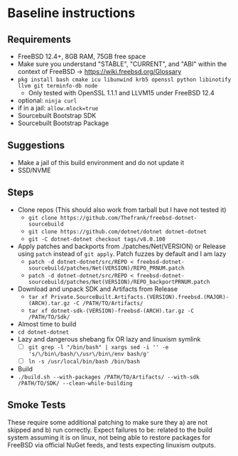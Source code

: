 # Baseline instructions

## Requirements
- FreeBSD 12.4+, 8GB RAM, 75GB free space
- Make sure you understand "STABLE", "CURRENT", and "ABI" within the context of FreeBSD -> https://wiki.freebsd.org/Glossary
- `pkg install bash cmake icu libunwind krb5 openssl python libinotify llvm git terminfo-db node`
  - Only tested with OpenSSL 1.1.1 and LLVM15 under FreeBSD 12.4
- optional: `ninja curl`
- if in a jail: `allow.mlock=true`
- Sourcebuilt Bootstrap SDK
- Sourcebuilt Bootstrap Package

## Suggestions
- Make a jail of this build environment and do not update it
- SSD/NVME

## Steps
- Clone repos (This should also work from tarball but I have not tested it)
  - `git clone https://github.com/Thefrank/freebsd-dotnet-sourcebuild`
  - `git clone https://github.com/dotnet/dotnet dotnet-dotnet`
  - `git -C dotnet-dotnet checkout tags/v8.0.100`
- Apply patches and backports from ./patches/Net(VERSION) or Release using `patch` instead of `git apply`. Patch fuzzes by default and I am lazy
  - `patch -d dotnet-dotnet/src/REPO < freebsd-dotnet-sourcebuild/patches/Net(VERSION)/REPO_PRNUM.patch`
  - `patch -d dotnet-dotnet/src/REPO < freebsd-dotnet-sourcebuild/patches/Net(VERSION)/REPO_backportPRNUM.patch`
- Download and unpack SDK and Artifacts from Release
  - `tar xf Private.SourceBuilt.Artifacts.(VERSION).freebsd.(MAJOR)-(ARCH).tar.gz -C /PATH/TO/Artifacts/`
  - `tar xf dotnet-sdk-(VERSION)-freebsd-(ARCH).tar.gz -C /PATH/TO/Sdk/`
- Almost time to build
 - `cd dotnet-dotnet`
- Lazy and dangerous shebang fix OR lazy and linuxism symlink
  - [ ] `git grep -l "/bin/bash" | xargs sed -i '' -e 's/\/bin\/bash/\/usr\/bin\/env bash/g'`
  - [ ] `ln -s /usr/local/bin/bash /bin/bash`
- Build
- `./build.sh --with-packages /PATH/TO/Artifacts/ --with-sdk /PATH/TO/SDK/ --clean-while-building` 

## Smoke Tests
These require some additional patching to make sure they a) are not skipped and b) run correctly.
Expect failures to be: related to the build system assuming it is on linux, not being able to restore packages for FreeBSD via official NuGet feeds, and tests expecting linuxism outputs.

